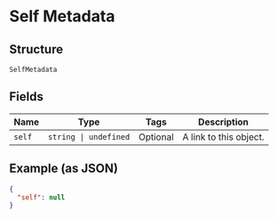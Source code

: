 
# Self Metadata

## Structure

`SelfMetadata`

## Fields

| Name | Type | Tags | Description |
|  --- | --- | --- | --- |
| `self` | `string \| undefined` | Optional | A link to this object. |

## Example (as JSON)

```json
{
  "self": null
}
```

